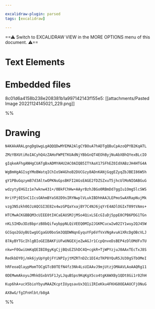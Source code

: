 ```yaml
---

excalidraw-plugin: parsed
tags: [excalidraw]

---
```

==⚠  Switch to EXCALIDRAW VIEW in the MORE OPTIONS menu of this document. ⚠==


# Text Elements

# Embedded files
8c01d6a4158b238e208381b1a997142143f155e5: [[attachments/Pasted Image 20221124145021_229.png]]

%%
# Drawing
```compressed-json
N4KAkARALgngDgUwgLgAQQQDwMYEMA2AlgCYBOuA7hADTgQBuCpAzoQPYB2KqATL

ZMzYBXUtiRoIACyhQ4zZAHoFWPETKUAdNjYBbGnQT4EOhByjNuAbXBhQYexBLcIO

gIqkeAFhgANHgCUATgBxADMYAHU2AC0AIQB5ITYAaX17SFhEZ0IdXABzJH4HTG4A

WgBmHgAGIsgYMoBWatqIChIoSW4GhoB2DUCGzy8ADnKANjGqgEZyqZbJBEI86W5h

gY1PBuGqzymB7d3AltwOPKNuGpsBKFI2AGsEAGE2fDZSZxuT5jhcUlMoNIOABGuG

wdzytyEHGIz1e7wknw431+/0BkFChHw+AAyrBzhJBGo0RBmDd7ggIu1Omg5lcSWS

HriYPj0ISnC1IcsOAhmBYaS02D9sIRYNwplVLukIBDhHAAJLEPmoSwAXRapNujMk

vzg3N5zkh0OJzAQCGI3E82x4wzGPQaYxajBY7C4NJ6jqYrE4ADlOGIxT09tVAms+

HTCMwACKGBBQM3cUIEE0tIHCaEAUSMJjMSo4QixLSEcGIuDj5ppE0CPB6PDG1TGn

nKLSIHDu3DzBbprzB8bQifwybppNLQiVEEQ0MIp2JGKMCucw2w02IY1wuy2QJ45W

GCGqo2GUyBU1wgUCgaGU0boSm3QQDWNqnEyquYFp6VfVxVNgAvuA1XRcDgOBcVLJ

87AyBYTGcIhlgBIoGEIBAKFiUFwUNGEXjeZwAGJr1CcpQnveDsBEP4zDlOMdFxTU

nkw+F0GwiUmKqQEIBI0gyKgCjjBQsEZShDC4Q+cgkR+TjWPYzjuJ0AAxTEcTxJ8S

RedkbDY0j/mk6jyUpYgOjFYiNPIyjtMZRTnDZc1DI4zTKP8YQuR5JU30gSTbOMeI

hRFeoaQlaypMomTOCgGTcB0TEfN4fz3Nk4LsUIAAvJ9mjUtzjOMAAVLAoAAQRg11

0DEMwmAkoyuJMhkEGxbVSF1JyLJquBSps9KqKgX5co4tgKAWXBy1QDt8Gi1r02hH

Kup6hA+ucX5bioYbyuMAAZKcptIUyqsavUx3Q1iIRIeKku4FKHG0OEAAUCFjONuG

AX8wG/fgIFnHlbt/b8gA
```
%%